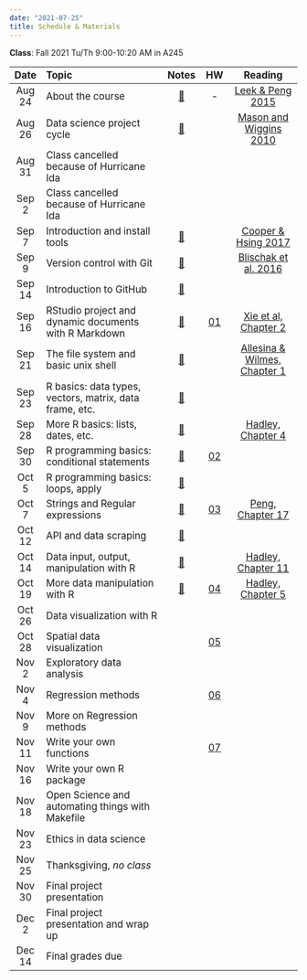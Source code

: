 ```yaml
---
date: "2021-07-25"
title: Schedule & Materials
---
```


**Class**: Fall 2021 Tu/Th 9:00-10:20 AM in A245


<style>
table th:first-of-type {
    width: 11%;
}
table th:nth-of-type(2) {
    width: 45%;
}
table th:nth-of-type(3) {
    width: 9%;
}
table th:nth-of-type(4) {
    width: 10%;
}
table th:nth-of-type(5) {
    width: 25%;
}
td, th {
   font-size: 17px;
}
</style>


|  Date  | Topic                                                   | Notes | HW  | Reading |
| :----: | :------------------------------------------------------ | :---: | :-: | :-----: |
| Aug 24 | About the course                                        |  <a href="../lectures/01_about/presentation.html" target="_blank">📙</a> |  -  |  <a href="../lectures/01_about/Leek_Peng_2015_what_is_the_Q.pdf" target="_blank">Leek & Peng 2015</a>  |
| Aug 26 | Data science project cycle                              | <a href="../lectures/02_proj_cycle/presentation.html" target="_blank">📙</a> |     | <a href="http://www.dataists.com/2010/09/a-taxonomy-of-data-science/" target="_blank">  Mason and Wiggins 2010 </a>  |
| Aug 31 | Class cancelled because of Hurricane Ida                          |   |     |    |
| Sep 2  | Class cancelled because of Hurricane Ida                          |   |     |    |
| Sep 7 | Introduction and install tools                          | <a href="../lectures/03_tools/presentation.html" target="_blank">📙</a>  |     |  <a href="https://www.britishecologicalsociety.org/wp-content/uploads/2017/12/guide-to-reproducible-code.pdf" target="_blank"> Cooper & Hsing 2017 </a>  |
| Sep 9  | Version control with Git                                | <a href="../lectures/04_git/presentation.html" target="_blank">📙</a> |     |  <a href="https://journals.plos.org/ploscompbiol/article?id=10.1371/journal.pcbi.1004668" target="_blank">Blischak et al. 2016</a>  |
| Sep 14  | Introduction to GitHub                                  | <a href="../lectures/05_github/presentation.html" target="_blank">📙</a>      |     |         |
| Sep 16  | RStudio project and dynamic documents with R Markdown   | <a href="../lectures/06_rmd/presentation.html" target="_blank">📙</a>      |  <a href="../assignments/#homework-1" target="_blank">01</a>   |   <a href="https://bookdown.org/yihui/rmarkdown/basics.html" target="_blank">Xie et al, Chapter 2</a> |
| Sep 21 | The file system and basic unix shell                    | <a href="../lectures/07_bash/presentation.html" target="_blank">📙</a>      |   | <a href="http://computingskillsforbiologists.com/wp-content/uploads/2018/12/ComputingSkillsforBiologists_Chapter1.pdf" target="_blank">Allesina & Wilmes, Chapter 1</a>    |
| Sep 23 | R basics: data types, vectors, matrix, data frame, etc. |  <a href="../lectures/08_r_basic/presentation.html" target="_blank">📙</a>   |     |         |
| Sep 28 | More R basics: lists, dates, etc.                       |   <a href="../lectures/09_r_basic/Basics.html" target="_blank">📙</a>  |     |  <a href="https://adv-r.hadley.nz/subsetting.html" target="_blank">Hadley, Chapter 4</a> |
| Sep 30 | R programming basics: conditional statements            |   <a href="../lectures/10_condition/conditions.html" target="_blank">📙</a>  | <a href="../assignments/#homework-2" target="_blank">02</a>  |         |
| Oct 5  | R programming basics: loops, apply                      |   <a href="../lectures/11_loops/loops.html" target="_blank">📙</a>      |     |         |
| Oct 7  | Strings and Regular expressions                         |   <a href="../lectures/12_strings/strings.html" target="_blank">📙</a>     | <a href="../assignments/#homework-3" target="_blank">03</a>  |   <a href="https://bookdown.org/rdpeng/rprogdatascience/regular-expressions.html" target="_blank">Peng, Chapter 17</a>    |
| Oct 12  | API and data scraping                              |  <a href="../lectures/13_api/api.html" target="_blank">📙</a>  |   |         |
| Oct 14 | Data input, output, manipulation with R             |  <a href="../lectures/14_data_in_out/data_in_out.html" target="_blank">📙</a>       |   |   <a href="https://r4ds.had.co.nz/data-import.html" target="_blank">Hadley, Chapter 11</a>   |
| Oct 19 | More data manipulation with R                           |  <a href="../lectures/15_data_manipulation/data_manipulation.html" target="_blank">📙</a>  | <a href="../assignments/#homework-4" target="_blank">04</a>  |  <a href="https://r4ds.had.co.nz/transform.html" target="_blank">Hadley, Chapter 5</a>   |
| Oct 26 | Data visualization with R                               |       |     |         |
| Oct 28 | Spatial data visualization                              |       |  <a href="../assignments/#homework-5" target="_blank">05</a>  |         |
| Nov 2  | Exploratory data analysis                               |       |     |         |
| Nov 4  | Regression methods                                      |       | <a href="../assignments/#homework-6" target="_blank">06</a>   |         |
| Nov 9  | More on Regression methods                              |       |     |         |
| Nov 11 | Write your own functions                                |       |  <a href="../assignments/#homework-7" target="_blank">07</a>  |         |
| Nov 16 | Write your own R package                                |       |     |         |
| Nov 18 | Open Science and automating things with Makefile        |       |     |         |
| Nov 23 | Ethics in data science                                  |       |     |         |
| Nov 25 | Thanksgiving, _no class_                                |       |     |         |
| Nov 30 | Final project presentation                              |       |     |         |
| Dec 2  | Final project presentation and wrap up                  |       |     |         |
| Dec 14 | Final grades due                                        |       |     |         |
